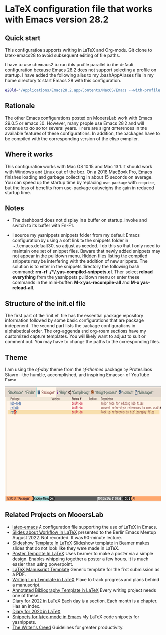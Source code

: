 # LaTeX configuration file that works with Emacs version 28.2

## Quick start
This configuration supports writing in LaTeX and Org-mode.
Git clone to latex-emacs28 to avoid subsequent editing of file paths.

I have to use chemacs2 to run this profile parallel to the default configuration because Emacs 28.2 does not support selecting a profile on startup.
I have added the following alias to my .bashAppAliases file in my home directory to start Emacs 28 with this configuration.

```bash
e28ld='/Applications/Emacs28.2.app/Contents/MacOS/Emacs --with-profile latex28 --debug-init'
```

## Rationale
The other Emacs configurations posted on MooersLab work with Emacs 29.0.5 or emacs 30. However, many people use Emacs 28.2 and will continue to do so for several years. There are slight differences in the available features of these configurations. In addition, the packages have to be compiled with the corresponding version of the elisp compiler.

## Where it works
This configuration works with Mac OS 10.15 and Mac 13.1. It should work with Windows and Linux out of the box. On a 2018 MacBook Pro, Emacs finishes loading and garbage collecting in about 15 seconds on average. You can speed up the startup time by replacing `use-package` with `require`, but the loss of benefits from use-package outweighs the gain in reduced startup time.

## Notes
- The dashboard does not display in a buffer on startup. Invoke and switch to its buffer with Fn-F1.

- I source my yasnippets snippets folder from my default Emacs configuration by using a soft link to the snippets folder in ~./.emacs.defualt30, so adjust as needed. I do this so that I only need to maintain one set of snippet files. Beware that newly added snippets may not appear in the pulldown menu. Hidden files listing the compiled snippets may be interfering with the addition of new snippets. The solution is to enter in the snippets directory the following bash command: **rm -rf ./*/.yas-compiled-snippets.el**. Then select **reload everything** from the yasnippets pulldown menu or enter these commands in the mini-buffer: **M-x yas-recompile-all** and **M-x yas-reload-all**.

## Structure of the init.el file
The first part of the `init.el' file has the essential package repository information followed by some basic configurations that are package indepenent.
The second part lists the package configurations in alphabetical order.
The org-aggenda and org-roam sections have my customized capture templates.
You will likely want to adjust to suit or comment out.
You may have to change the paths to the corresponding files.

## Theme
I am using the *ef-day* theme from the *ef-themes* package by Protesilaos Stavro--the humble, accomplished, and inspiring Emacsen of YouTube Fame.

<p align="center"><img src="./images/ef-day-example.png" alt="HTML5 Icon" style="width:819px;height:369px;"></p>


## Related Projects on MooersLab
- [latex-emacs](https://github.com/MooersLab/latex-emacs) A configuration file supporting the use of LaTeX in Emacs.
- [Slides about Workflow in LaTeX](https://github.com/MooersLab/BerlinEmacsAugust2022) presented to the Berlin Emacs Meetup August 2022. Not recorded. It was 90-minute lecture.
- [Slideshow Template In LaTeX](https://github.com/MooersLab/slideshowTemplateLaTeX) Slideshow template in Beamer makes slides that do not look like they were made in LaTeX.
- [Poster Template In LaTeX](https://github.com/MooersLab/posterInLaTeX) Uses beamer to make a poster via a simple design. Enables whipping together a poster a few hours. It is much easier than using powerpoint.
- [LaTeX Manuscript Template](https://github.com/MooersLab/manuscriptInLaTeX/edit/main/README.md) Generic template for the first submission as a PDF.
- [Writing Log Template in LaTeX](https://github.com/MooersLab/writingLogTemplate) Place to track progress and plans behind a manuscript.
- [Annotated Bibliography Template in LaTeX](https://github.com/MooersLab/annotatedBibliography) Every writing project needs one of these.
- [Diary for 2022 in LaTeX](https://github.com/MooersLab/diary2022inLaTeX) Each day is a section. Each month is a chapter. Has an index.
- [Diary for 2023 in LaTeX](https://github.com/MooersLab/diary2023inLaTeX) 
- [Snippets for latex-mode in Emacs](https://github.com/MooersLab/snippet-latex-mode) My LaTeX code snippets for yasnippets.
- [The Writer's Creed](https://github.com/MooersLab/thewriterslaw) Guidelines for greater productivity.

